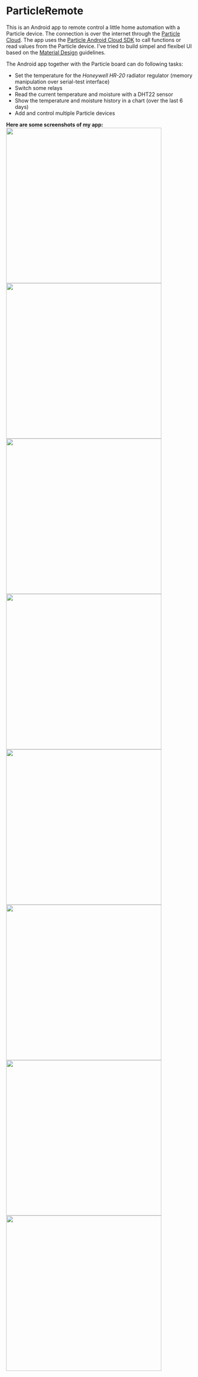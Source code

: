 # ParticleRemote
This is an Android app to remote control a little home automation with a Particle device. 
The connection is over the internet through the [Particle Cloud](https://www.particle.io/products/platform/particle-cloud).
The app uses the [Particle Android Cloud SDK](https://github.com/spark/spark-sdk-android) to call functions or read values from the Particle device.
I've tried to build simpel and flexibel UI based on the [Material Design](https://github.com/spark/spark-sdk-android) guidelines. 


The Android app together with the Particle board can do following tasks: 
* Set the temperature for the _Honeywell HR-20_ radiator regulator (memory manipulation over serial-test interface)
* Switch some relays 
* Read the current temperature and moisture with a DHT22 sensor
* Show the temperature and moisture history in a chart (over the last 6 days)
* Add and control multiple Particle devices 

**Here are some screenshots of my app:**
<img src="https://github.com/Feserich/ParticleRemote/blob/master/Screenshots/Screenshot_20170302-104507.png" width="420"/>
<img src="https://github.com/Feserich/ParticleRemote/blob/master/Screenshots/Screenshot_20170302-104538.png" width="420"/>
<img src="https://github.com/Feserich/ParticleRemote/blob/master/Screenshots/Screenshot_20170302-104619.png" width="420"/>
<img src="https://github.com/Feserich/ParticleRemote/blob/master/Screenshots/Screenshot_20170302-105009.png" width="420"/>
<img src="https://github.com/Feserich/ParticleRemote/blob/master/Screenshots/Screenshot_20170302-105009.png" width="420"/>
<img src="https://github.com/Feserich/ParticleRemote/blob/master/Screenshots/Screenshot_20170726-201533.png" width="420"/>
<img src="https://github.com/Feserich/ParticleRemote/blob/master/Screenshots/Screenshot_20170302-105228.png" width="420"/>
<img src="https://github.com/Feserich/ParticleRemote/blob/master/Screenshots/Screenshot_20170726-201738.png" width="420"/>





